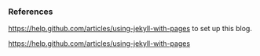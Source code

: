 ### References

https://help.github.com/articles/using-jekyll-with-pages to set up this blog.

https://help.github.com/articles/using-jekyll-with-pages
